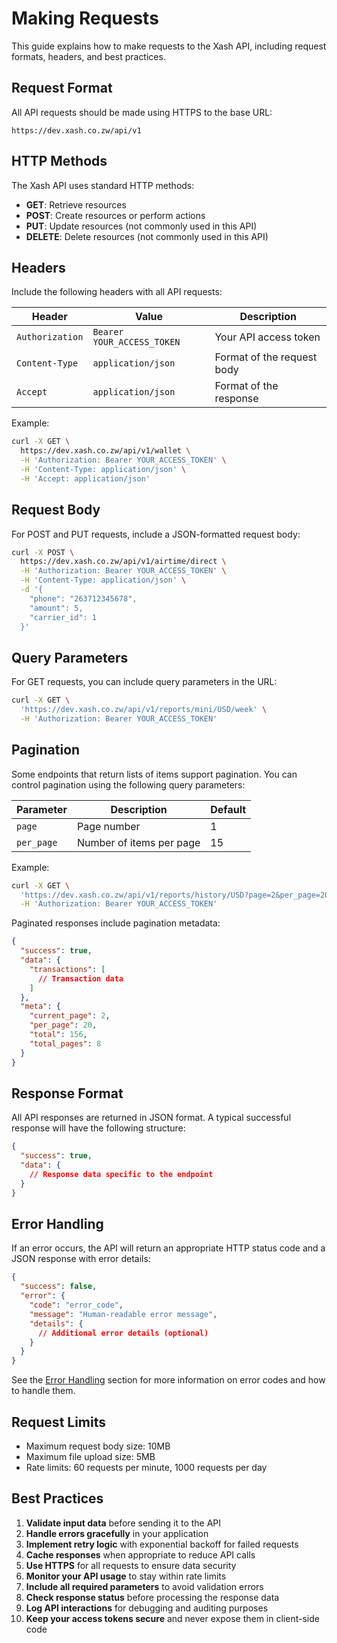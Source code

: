 # Making Requests

This guide explains how to make requests to the Xash API, including request formats, headers, and best practices.

## Request Format

All API requests should be made using HTTPS to the base URL:

```
https://dev.xash.co.zw/api/v1

```

## HTTP Methods

The Xash API uses standard HTTP methods:

- **GET**: Retrieve resources
- **POST**: Create resources or perform actions
- **PUT**: Update resources (not commonly used in this API)
- **DELETE**: Delete resources (not commonly used in this API)

## Headers

Include the following headers with all API requests:

| Header | Value | Description |
|--------|-------|-------------|
| `Authorization` | `Bearer YOUR_ACCESS_TOKEN` | Your API access token |
| `Content-Type` | `application/json` | Format of the request body |
| `Accept` | `application/json` | Format of the response |

Example:

```bash
curl -X GET \
  https://dev.xash.co.zw/api/v1/wallet \
  -H 'Authorization: Bearer YOUR_ACCESS_TOKEN' \
  -H 'Content-Type: application/json' \
  -H 'Accept: application/json'
```

## Request Body

For POST and PUT requests, include a JSON-formatted request body:

```bash
curl -X POST \
  https://dev.xash.co.zw/api/v1/airtime/direct \
  -H 'Authorization: Bearer YOUR_ACCESS_TOKEN' \
  -H 'Content-Type: application/json' \
  -d '{
    "phone": "263712345678",
    "amount": 5,
    "carrier_id": 1
  }'
```

## Query Parameters

For GET requests, you can include query parameters in the URL:

```bash
curl -X GET \
  'https://dev.xash.co.zw/api/v1/reports/mini/USD/week' \
  -H 'Authorization: Bearer YOUR_ACCESS_TOKEN'
```

## Pagination

Some endpoints that return lists of items support pagination. You can control pagination using the following query parameters:

| Parameter | Description | Default |
|-----------|-------------|---------|
| `page` | Page number | 1 |
| `per_page` | Number of items per page | 15 |

Example:

```bash
curl -X GET \
  'https://dev.xash.co.zw/api/v1/reports/history/USD?page=2&per_page=20' \
  -H 'Authorization: Bearer YOUR_ACCESS_TOKEN'
```

Paginated responses include pagination metadata:

```json
{
  "success": true,
  "data": {
    "transactions": [
      // Transaction data
    ]
  },
  "meta": {
    "current_page": 2,
    "per_page": 20,
    "total": 156,
    "total_pages": 8
  }
}
```

## Response Format

All API responses are returned in JSON format. A typical successful response will have the following structure:

```json
{
  "success": true,
  "data": {
    // Response data specific to the endpoint
  }
}
```

## Error Handling

If an error occurs, the API will return an appropriate HTTP status code and a JSON response with error details:

```json
{
  "success": false,
  "error": {
    "code": "error_code",
    "message": "Human-readable error message",
    "details": {
      // Additional error details (optional)
    }
  }
}
```

See the [Error Handling](error-handling.md) section for more information on error codes and how to handle them.

## Request Limits

- Maximum request body size: 10MB
- Maximum file upload size: 5MB
- Rate limits: 60 requests per minute, 1000 requests per day

## Best Practices

1. **Validate input data** before sending it to the API
2. **Handle errors gracefully** in your application
3. **Implement retry logic** with exponential backoff for failed requests
4. **Cache responses** when appropriate to reduce API calls
5. **Use HTTPS** for all requests to ensure data security
6. **Monitor your API usage** to stay within rate limits
7. **Include all required parameters** to avoid validation errors
8. **Check response status** before processing the response data
9. **Log API interactions** for debugging and auditing purposes
10. **Keep your access tokens secure** and never expose them in client-side code
